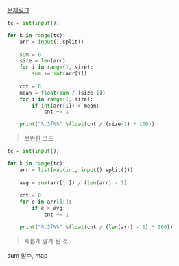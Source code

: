 [문제링크](https://www.acmicpc.net/problem/4344)

```python
tc = int(input())

for k in range(tc):
    arr = input().split()
    
    sum = 0
    size = len(arr)
    for i in range(1, size):
        sum += int(arr[i])
    
    cnt = 0
    mean = float(sum / (size-1))
    for i in range(1, size):
        if int(arr[i]) > mean:
            cnt += 1

    print("%.3f%%" %float(cnt / (size-1) * 100))
```
> 보완한 코드
```python
tc = int(input())

for k in range(tc):
    arr = list(map(int, input().split()))
    
    avg = sum(arr[1:]) / (len(arr) - 1)
    
    cnt = 0
    for e in arr[1:]:
        if e > avg:
            cnt += 1

    print("%.3f%%" %float(cnt / (len(arr) - 1) * 100))
```
> 새롭게 알게 된 것   

sum 함수, map
